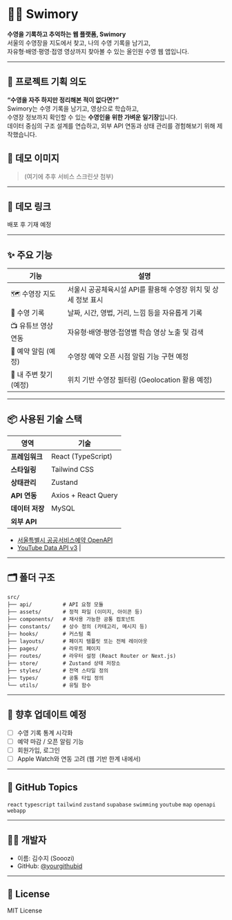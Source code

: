# 🏊‍♀️ Swimory

**수영을 기록하고 추억하는 웹 플랫폼, Swimory**  
서울의 수영장을 지도에서 찾고, 나의 수영 기록을 남기고,  
자유형·배영·평영·접영 영상까지 찾아볼 수 있는 올인원 수영 웹 앱입니다.

---

## 🧠 프로젝트 기획 의도

**“수영을 자주 하지만 정리해본 적이 없다면?”**  
Swimory는 수영 기록을 남기고, 영상으로 학습하고,  
수영장 정보까지 확인할 수 있는 **수영인을 위한 가벼운 일기장**입니다.  
데이터 중심의 구조 설계를 연습하고, 외부 API 연동과 상태 관리를 경험해보기 위해 제작했습니다.

## 📸 데모 이미지

> (여기에 추후 서비스 스크린샷 첨부)

---

## 🔗 데모 링크

배포 후 기재 예정

<!-- [👉 Swimory 웹사이트 보러가기](https://your-project-url.vercel.app) -->

---

## ✨ 주요 기능

| 기능                   | 설명                                                           |
| ---------------------- | -------------------------------------------------------------- |
| 🗺️ 수영장 지도         | 서울시 공공체육시설 API를 활용해 수영장 위치 및 상세 정보 표시 |
| 📝 수영 기록           | 날짜, 시간, 영법, 거리, 느낌 등을 자유롭게 기록                |
| 📺 유튜브 영상 연동    | 자유형·배영·평영·접영별 학습 영상 노출 및 검색                 |
| 🔔 예약 알림 (예정)    | 수영장 예약 오픈 시점 알림 기능 구현 예정                      |
| 📍 내 주변 찾기 (예정) | 위치 기반 수영장 필터링 (Geolocation 활용 예정)                |

---

## 📦 사용된 기술 스택

| 영역            | 기술                |
| --------------- | ------------------- |
| **프레임워크**  | React (TypeScript)  |
| **스타일링**    | Tailwind CSS        |
| **상태관리**    | Zustand             |
| **API 연동**    | Axios + React Query |
| **데이터 저장** | MySQL               |
| **외부 API**    |

- [서울특별시 공공서비스예약 OpenAPI](https://data.seoul.go.kr/dataList/OA-15511/S/1/datasetView.do)
- [YouTube Data API v3](https://developers.google.com/youtube/v3) |

---

## 🗂️ 폴더 구조

```
src/
├── api/          # API 요청 모듈
├── assets/       # 정적 파일 (이미지, 아이콘 등)
├── components/   # 재사용 가능한 공통 컴포넌트
├── constants/    # 상수 정의 (카테고리, 메시지 등)
├── hooks/        # 커스텀 훅
├── layouts/      # 페이지 템플릿 또는 전체 레이아웃
├── pages/        # 라우트 페이지
├── routes/       # 라우터 설정 (React Router or Next.js)
├── store/        # Zustand 상태 저장소
├── styles/       # 전역 스타일 정의
├── types/        # 공통 타입 정의
└── utils/        # 유틸 함수
```

---

## 🧪 향후 업데이트 예정

- [ ] 수영 기록 통계 시각화
- [ ] 예약 마감 / 오픈 알림 기능
- [ ] 회원가입, 로그인
- [ ] Apple Watch와 연동 고려 (웹 기반 한계 내에서)

---

## 💬 GitHub Topics

`react` `typescript` `tailwind` `zustand` `supabase` `swimming` `youtube` `map` `openapi` `webapp`

---

## 🧑‍💻 개발자

- 이름: 김수지 (Sooozi)
- GitHub: [@yourgithubid](https://github.com/sooozi)

---

## 📄 License

MIT License
